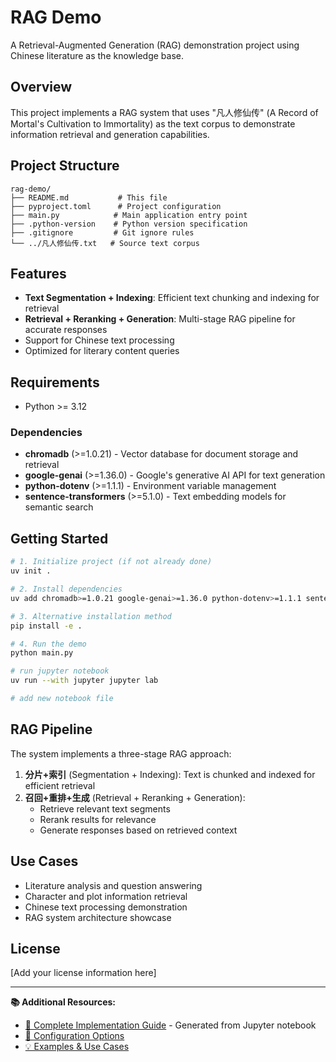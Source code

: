 # RAG Demo

A Retrieval-Augmented Generation (RAG) demonstration project using Chinese literature as the knowledge base.

## Overview

This project implements a RAG system that uses "凡人修仙传" (A Record of Mortal's Cultivation to Immortality) as the text corpus to demonstrate information retrieval and generation capabilities.

## Project Structure

```
rag-demo/
├── README.md           # This file
├── pyproject.toml      # Project configuration
├── main.py            # Main application entry point
├── .python-version    # Python version specification
├── .gitignore         # Git ignore rules
└── ../凡人修仙传.txt   # Source text corpus
```

## Features

- **Text Segmentation + Indexing**: Efficient text chunking and indexing for retrieval
- **Retrieval + Reranking + Generation**: Multi-stage RAG pipeline for accurate responses
- Support for Chinese text processing
- Optimized for literary content queries

## Requirements

- Python >= 3.12

### Dependencies

- **chromadb** (>=1.0.21) - Vector database for document storage and retrieval
- **google-genai** (>=1.36.0) - Google's generative AI API for text generation
- **python-dotenv** (>=1.1.1) - Environment variable management
- **sentence-transformers** (>=5.1.0) - Text embedding models for semantic search

## Getting Started

```bash
# 1. Initialize project (if not already done)
uv init .

# 2. Install dependencies
uv add chromadb>=1.0.21 google-genai>=1.36.0 python-dotenv>=1.1.1 sentence-transformers>=5.1.0 dashscope

# 3. Alternative installation method
pip install -e .

# 4. Run the demo
python main.py

# run jupyter notebook
uv run --with jupyter jupyter lab

# add new notebook file

```

## RAG Pipeline

The system implements a three-stage RAG approach:

1. **分片+索引** (Segmentation + Indexing): Text is chunked and indexed for efficient retrieval
2. **召回+重排+生成** (Retrieval + Reranking + Generation): 
   - Retrieve relevant text segments
   - Rerank results for relevance
   - Generate responses based on retrieved context

## Use Cases

- Literature analysis and question answering
- Character and plot information retrieval
- Chinese text processing demonstration
- RAG system architecture showcase

## License

[Add your license information here]

---

**📚 Additional Resources:**
- [📓 Complete Implementation Guide](./main.md) - Generated from Jupyter notebook
- [🔧 Configuration Options](./main.md#configuration)
- [💡 Examples & Use Cases](./main.md#examples)